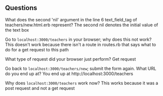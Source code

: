 ## Questions

What does the second 'nil' argument in the line 6 text_field_tag of teachers/new.html.erb represent?
The second nil denotes the initial value of the text box

Go to `localhost:3000/teachers` in your browser; why does this not work?
This doesn't work because there isn't a route in routes.rb that says what to do for a get request to this path

What type of request did your browser just perform?
Get request

Go back to `localhost:3000/teachers/new`; submit the form again. What URL do you end up at?
You end up at http://localhost:3000/teachers

Why does `localhost:3000/teachers` work now?
This works because it was a post request and not a get request